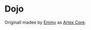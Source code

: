 # Dojo
Originall madee by [Emmy](https://github.com/hmEmmy) as [Artex Core](https://github.com/hmEmmy/artex-core).
